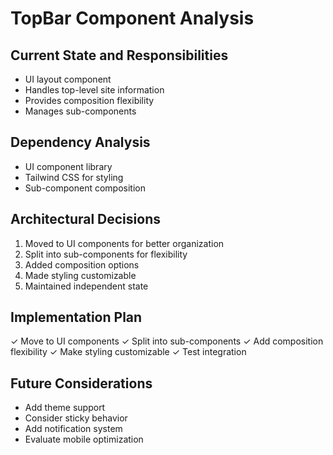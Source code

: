 # TopBar Component Analysis

## Current State and Responsibilities

- UI layout component
- Handles top-level site information
- Provides composition flexibility
- Manages sub-components

## Dependency Analysis

- UI component library
- Tailwind CSS for styling
- Sub-component composition

## Architectural Decisions

1. Moved to UI components for better organization
2. Split into sub-components for flexibility
3. Added composition options
4. Made styling customizable
5. Maintained independent state

## Implementation Plan

✓ Move to UI components
✓ Split into sub-components
✓ Add composition flexibility
✓ Make styling customizable
✓ Test integration

## Future Considerations

- Add theme support
- Consider sticky behavior
- Add notification system
- Evaluate mobile optimization